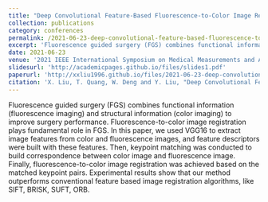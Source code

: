 ```yaml
---
title: "Deep Convolutional Feature-Based Fluorescence-to-Color Image Registration"
collection: publications
category: conferences
permalink: /2021-06-23-deep-convolutional-feature-based-fluorescence-to-color-image-registration
excerpt: 'Fluorescence guided surgery (FGS) combines functional information (fluorescence imaging) and structural information (color imaging) to improve surgery performance. Fluorescence-to-color image registration plays fundamental role in FGS. In this paper, we used VGG16 to extract image features from color and fluorescence images, and feature descriptors were built with these features. Then, keypoint matching was conducted to build correspondence between color image and fluorescence image. Finally, fluorescence-to-color image registration was achieved based on the matched keypoint pairs. Experimental results show that our method outperforms conventional feature based image registration algorithms, like SIFT, BRISK, SUFT, ORB.'
date: 2021-06-23
venue: '2021 IEEE International Symposium on Medical Measurements and Applications (MeMeA)'
slidesurl: 'http://academicpages.github.io/files/slides1.pdf'
paperurl: 'http://xxliu1996.github.io/files/2021-06-23-deep-convolutional-feature-based-fluorescence-to-color-image-registration.pdf'
citation: 'X. Liu, T. Quang, W. Deng and Y. Liu, "Deep Convolutional Feature-Based Fluorescence-to-Color Image Registration," 2021 IEEE International Symposium on Medical Measurements and Applications (MeMeA), Lausanne, Switzerland, 2021, pp. 1-6, doi: 10.1109/MeMeA52024.2021.9478607.'
---
```


Fluorescence guided surgery (FGS) combines functional information (fluorescence imaging) and structural information (color imaging) to improve surgery performance. Fluorescence-to-color image registration plays fundamental role in FGS. In this paper, we used VGG16 to extract image features from color and fluorescence images, and feature descriptors were built with these features. Then, keypoint matching was conducted to build correspondence between color image and fluorescence image. Finally, fluorescence-to-color image registration was achieved based on the matched keypoint pairs. Experimental results show that our method outperforms conventional feature based image registration algorithms, like SIFT, BRISK, SUFT, ORB. 
